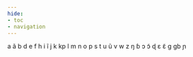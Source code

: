 ```yaml
---
hide:
- toc
- navigation
---
```

a
ã
b
d
e
f
h
i
ĩ
j
k
kp
l
m
n
o
p
s
t
u
ũ
v
w
z
ŋ
ɓ
ɔ
ɔ̃
ɖ
ɛ
ɛ̃
ɡ
ɡb
ɲ
